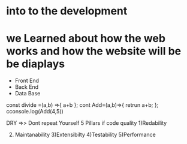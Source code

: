 # into to the development

# we Learned about how the web works and how the website will be be diaplays

- Front End
- Back End
- Data Base

const divide =(a,b) =>{
a+b
};
cont Add=(a,b)=>{
retrun a+b;
};
cconsole.log(Add(4,5))

DRY
=>> Dont repeat Yourself
5 Pillars if code quality
1)Redability

2. Maintanability
   3)Extensibilty
   4)Testability
   5)Performance
